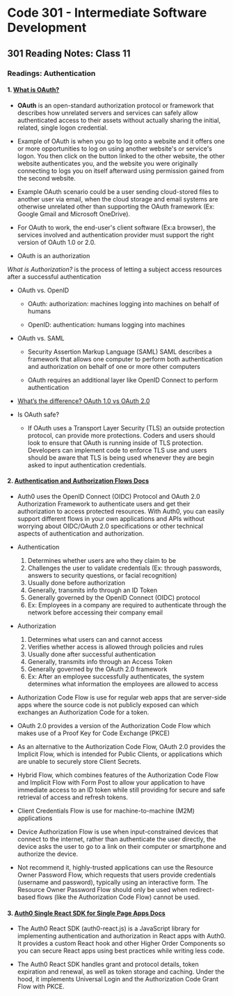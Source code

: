 # Code 301 - Intermediate Software Development

## 301 Reading Notes: Class 11

### Readings: Authentication

#### 1. [What is OAuth?](https://www.csoonline.com/article/3216404/what-is-oauth-how-the-open-authorization-framework-works.html)

- **OAuth** is an open-standard authorization protocol or framework that describes how unrelated servers and services can safely allow authenticated access to their assets without actually sharing the initial, related, single logon credential.

- Example of OAuth is when you go to log onto a website and it offers one or more opportunities to log on using another website's or service's logon. You then click on the button linked to the other website, the other website authenticates you, and the website you were originally connecting to logs you on itself afterward using permission gained from the second website.

- Example OAuth scenario could be a user sending cloud-stored files to another user via email, when the cloud storage and email systems are otherwise unrelated other than supporting the OAuth framework (Ex: Google Gmail and Microsoft OneDrive).

- For OAuth to work, the end-user's client software (Ex:a browser), the services involved and authentication provider must support the right version of OAuth 1.0 or 2.0.

- OAuth is an authorization 

*What is Authorization?* is the process of letting a subject access resources after a successful authentication
 
- OAuth vs. OpenID

  - OAuth: authorization: machines logging into machines on behalf of humans

  - OpenID: authentication: humans logging into machines

- OAuth vs. SAML

  - Security Assertion Markup Language (SAML) SAML describes a framework that allows one computer to perform both authentication and authorization on behalf of one or more other computers

  - OAuth requires an additional layer like OpenID Connect to perform authentication

- [What’s the difference? OAuth 1.0 vs OAuth 2.0](https://www.synopsys.com/blogs/software-security/oauth-2-0-vs-oauth-1-0/)

- Is OAuth safe?

  - If OAuth uses a Transport Layer Security (TLS) an outside protection protocol, can provide more protections. Coders and 
  users should look to ensure that OAuth is running inside of TLS protection. Developers can implement code to enforce TLS use 
  and users should be aware that TLS is being used whenever they are begin asked to input authentication credentials.

#### 2. [Authentication and Authorization Flows Docs](https://auth0.com/docs/flows)

- Auth0 uses the OpenID Connect (OIDC) Protocol and OAuth 2.0 Authorization Framework to authenticate users and get their 
authorization to access protected resources. With Auth0, you can easily support different flows in your own applications and 
APIs without worrying about OIDC/OAuth 2.0 specifications or other technical aspects of authentication and authorization.

- Authentication
  1. Determines whether users are who they claim to be
  2. Challenges the user to validate credentials (Ex: through passwords, answers to security questions, or facial recognition)
  3. Usually done before authorization
  4. Generally, transmits info through an ID Token
  5. Generally governed by the OpenID Connect (OIDC) protocol
  6. Ex: Employees in a company are required to authenticate through the network before accessing their company email

- Authorization
  1. Determines what users can and cannot access
  2. Verifies whether access is allowed through policies and rules
  3. Usually done after successful authentication
  4. Generally, transmits info through an Access Token
  5. Generally governed by the OAuth 2.0 framework
  6. Ex: After an employee successfully authenticates, the system determines what information the employees are allowed to access

- Authorization Code Flow is use for regular web apps that are server-side apps where the source code is not publicly exposed can which exchanges an Authorization Code for a token.

- OAuth 2.0 provides a version of the Authorization Code Flow which makes use of a Proof Key for Code Exchange (PKCE)

- As an alternative to the Authorization Code Flow, OAuth 2.0 provides the Implicit Flow, which is intended for Public Clients, or applications which are unable to securely store Client Secrets.

- Hybrid Flow, which combines features of the Authorization Code Flow and Implicit Flow with Form Post to allow your application to have immediate access to an ID token while still providing for secure and safe retrieval of access and refresh tokens. 

- Client Credentials Flow is use for machine-to-machine (M2M) applications

- Device Authorization Flow is use when input-constrained devices that connect to the internet, rather than authenticate the user directly, the device asks the user to go to a link on their computer or smartphone and authorize the device.

- Not recommend it, highly-trusted applications can use the Resource Owner Password Flow, which requests that users provide credentials (username and password), typically using an interactive form. The Resource Owner Password Flow should only be used when redirect-based flows (like the Authorization Code Flow) cannot be used.

#### 3. [Auth0 Single React SDK for Single Page Apps Docs](https://auth0.com/docs/libraries/auth0-react)

- The Auth0 React SDK (auth0-react.js) is a JavaScript library for implementing authentication and authorization in React apps with Auth0. It provides a custom React hook and other Higher Order Components so you can secure React apps using best practices while writing less code.

- The Auth0 React SDK handles grant and protocol details, token expiration and renewal, as well as token storage and caching. Under the hood, it implements Universal Login and the Authorization Code Grant Flow with PKCE.
